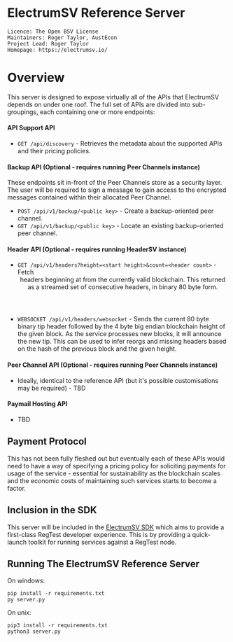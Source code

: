 ElectrumSV Reference Server
===========================

    Licence: The Open BSV License
    Maintainers: Roger Taylor, AustEcon
    Project Lead: Roger Taylor
    Homepage: https://electrumsv.io/


Overview
========
This server is designed to expose virtually all of the APIs that ElectrumSV depends on
under one roof. The full set of APIs are divided into sub-groupings, each containing
one or more endpoints:

#### API Support API
- `GET /api/discovery` -  Retrieves the metadata about the supported APIs and their pricing policies.

#### Backup API (Optional - requires running Peer Channels instance)
These endpoints sit in-front of the Peer Channels store as a security layer. The user
will be required to sign a message to gain access to the encrypted messages contained
within their allocated Peer Channel.
- `POST /api/v1/backup/<public key>` - Create a backup-oriented peer channel.
- `GET /api/v1/backup/<public key>` - Locate an existing backup-oriented peer channel.

#### Header API (Optional - requires running HeaderSV instance)
- `GET /api/v1/headers?height=<start height>&count=<header count>` - Fetch <header count> headers beginning at <start height> from the currently valid blockchain. This returned as a streamed set of consecutive headers, in binary 80 byte form.
- `WEBSOCKET /api/v1/headers/websocket` - Sends the current 80 byte binary tip header followed by the 4 byte big endian blockchain height of the given block. As the service processes new blocks, it will announce the new tip. This can be used to infer reorgs and missing headers based on the hash of the previous block and the given height.

#### Peer Channel API (Optional - requires running Peer Channels instance)
- Ideally, identical to the reference API (but it's possible customisations may be required) - TBD

#### Paymail Hosting API
- TBD

## Payment Protocol
This has not been fully fleshed out but eventually each of these APIs would need
to have a way of specifying a pricing policy for soliciting payments for usage of
the service - essential for sustainability as the blockchain scales and the economic 
costs of maintaining such services starts to become a factor.

## Inclusion in the SDK
This server will be included in the [ElectrumSV SDK](https://github.com/electrumsv/headless-sdk/releases) 
which aims to provide a first-class RegTest developer experience. 
This is by providing a quick-launch toolkit for running services against a RegTest node.


## Running The ElectrumSV Reference Server
On windows:

    pip install -r requirements.txt
    py server.py

On unix:

    pip3 install -r requirements.txt
    python3 server.py
